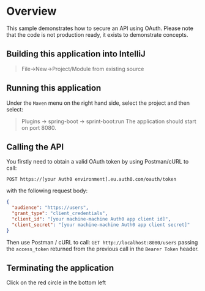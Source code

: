 # Overview
This sample demonstrates how to secure an API using OAuth.
Please note that the code is not production ready, it exists to demonstrate concepts.

## Building this application into IntelliJ
> File->New->Project/Module from existing source

## Running this application
Under the `Maven` menu on the right hand side, select the project and then select:
> Plugins -> spring-boot -> sprint-boot:run
The application should start on port 8080.

## Calling the API
You firstly need to obtain a valid OAuth token by using Postman/cURL to call:

`POST https://[your Auth0 environment].eu.auth0.com/oauth/token` 

with the following request body:
```json
{
  "audience": "https://users",
  "grant_type": "client_credentials",
  "client_id": "[your machine-machine Auth0 app client id]",
  "client_secret": "[your machine-machine Auth0 app client secret]"
}
```

Then use Postman / cURL to call:
`GET http://localhost:8080/users`
passing the `access_token` returned from the previous call in the `Bearer Token` header.

## Terminating the application
Click on the red circle in the bottom left